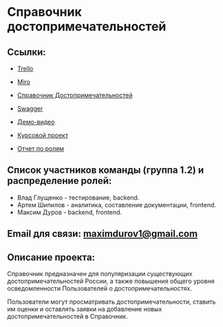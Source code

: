 # Справочник достопримечательностей


## Ссылки: 
-  [Trello](https://trello.com/b/rrm4ue19)
-  [Miro](https://miro.com/app/board/o9J_kunrj24=/)

-  [Справочник Достопримечательностей](https://magnatm.pythonanywhere.com)
-  [Swagger](https://magnatm.pythonanywhere.com/api-doc/)
-  [Демо-видео](https://youtu.be/GfDFHuRXeYo)
-  [Курсовой проект](https://github.com/molochk0/AttractionsCatalog/blob/master/Documents/Course_project.pdf)
-  [Отчет по ролям](https://github.com/molochk0/AttractionsCatalog/blob/master/Documents/RoleReport_3att.pdf)

## Список участников команды (группа 1.2) и распределение ролей:
-  Влад Глущенко - тестирование, backend.
-  Артем Шипилов - аналитика, составление документации, frontend.
-  Максим Дуров  - backend, frontend.

## Email для связи: maximdurov1@gmail.com

## Описание проекта:

  Справочник предназначен для популяризации существующих достопримечательностей России, а также повышения общего уровня осведомленности Пользователей о достопримечательностях.
  
  Пользователи могут просматривать достопримечательности, ставить им оценки и оставлять заявки на добавление новых достопримечательностей в Справочник.

